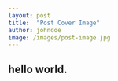 ---layout: posttitle:  "Post Cover Image"author: johndoeimage: /images/post-image.jpg---## hello world.